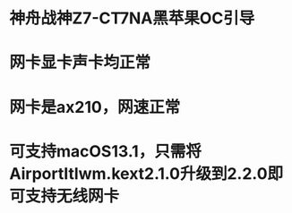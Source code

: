 # 神舟战神Z7-CT7NA黑苹果OC引导
# 网卡显卡声卡均正常
# 网卡是ax210，网速正常
# 可支持macOS13.1，只需将AirportItlwm.kext2.1.0升级到2.2.0即可支持无线网卡
